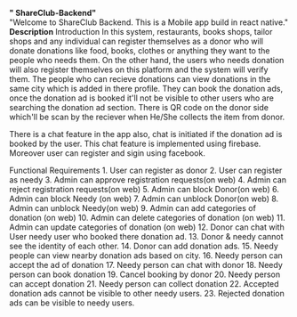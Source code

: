 **" ShareClub-Backend"** <br />
"Welcome to ShareClub Backend. This is a Mobile app build in react native."<br />
**Description**
Introduction In this system, restaurants, books shops, tailor shops and any individual can register themselves as a donor who will donate donations like food, books, clothes or anything they want to the people who needs them. On the other hand, the users who needs donation will also register themselves on this platform and the system will verify them. The people who can recieve donations can view donations in the same city which is added in there profile. They can book the donation ads, once the donation ad is booked it'll not be visible to other users who are searching the donation ad section. There is QR code on the donor side which'll be scan by the reciever when He/She collects the item from donor.

There is a chat feature in the app also, chat is initiated if the donation ad is booked by the user. This chat feature is implemented using firebase. Moreover user can register and sigin using facebook.

Functional Requirements 1. User can register as donor 2. User can register as needy 3. Admin can approve registration requests(on web) 4. Admin can reject registration requests(on web) 5. Admin can block Donor(on web) 6. Admin can block Needy (on web) 7. Admin can unblock Donor(on web) 8. Admin can unblock Needy(on web) 9. Admin can add categories of donation (on web) 10. Admin can delete categories of donation (on web) 11. Admin can update categories of donation (on web) 12. Donor can chat with User needy user who booked there donation ad. 13. Donor & needy cannot see the identity of each other. 14. Donor can add donation ads. 15. Needy people can view nearby donation ads based on city. 16. Needy person can accept the ad of donation 17. Needy person can chat with donor 18. Needy person can book donation 19. Cancel booking by donor 20. Needy person can accept donation 21. Needy person can collect donation 22. Accepted donation ads cannot be visible to other needy users. 23. Rejected donation ads can be visible to needy users.
